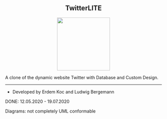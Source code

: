 <h2 align="center" font-size>
    TwitterLITE
</h2>

<p align="center">
  <img src="https://github.com/ludwigbe/TwitterLITE/blob/main/Twitter_LITE%20Logo.png" width="170">
</p>

A clone of the dynamic website Twitter with Database and Custom Design.


***

 - Developed by Erdem Koc and Ludwig Bergemann



DONE: 12.05.2020 - 19.07.2020


Diagrams: not completely UML conformable



